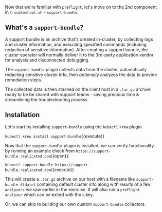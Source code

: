 Now that we're familiar with `preflight`, let's move on to the 2nd component in `troubleshoot.sh` - `support-bundle`. 

## What's a `support-bundle`?

A support bundle is an archive that's created in-cluster, by collecting logs and cluster information, and executing specified commands (including redaction of sensitive information). After creating a support bundle, the cluster operator will normally deliver it to the 3rd-party application vendor for analysis and disconnected debugging. 

The `support-bundle` plugin collects data from the cluster, automatically redacting sensitive cluster info, then *optionally* analyzes the data to provide remediation steps.

The collected data is then stashed on the client host in a `.tar.gz` archive ready to be be shared with support teams - saving precious time & streamlining the troubleshooting process. 

## Installation

Let's start by installing `support-bundle` using the `kubectl` `krew` plugin. 

`kubectl krew install support-bundle`{{execute}}

Now that the `support-bundle` plugin is installed, we can verify functionality by running an example check from `https://support-bundle.replicated.com`{{open}}:

`kubectl support-bundle https://support-bundle.replicated.com`{{execute}}

This will create a `.tar.gz` archive on our host with a filename like `support-bundle-$(date)` containing default cluster info along with results of a few `analyzers` we saw earlier in the exercise. It will also run a `preflight` `analyzer` which can be exited with the `q` key.

Or, we can skip to building our own custom `support-bundle` collectors.
